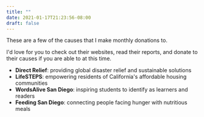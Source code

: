 ```yaml
---
title: ""
date: 2021-01-17T21:23:56-08:00
draft: false
---
```

These are a few of the causes that I make monthly donations to.

I'd love for you to check out their websites, read their reports, and donate to their causes if you are able to at this time.

- **Direct Relief**: providing global disaster relief and sustainable solutions
- **LifeSTEPS**: empowering residents of California's affordable housing communities
- **WordsAlive San Diego**: inspiring students to identify as learners and readers
- **Feeding San Diego**: connecting people facing hunger with nutritious meals
